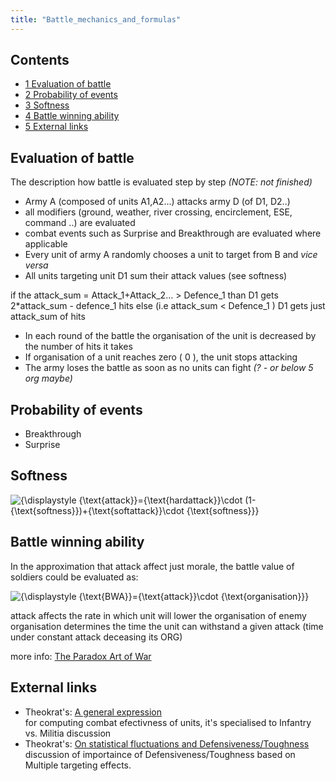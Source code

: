 ```yaml
---
title: "Battle_mechanics_and_formulas"
---
```


## Contents

-   [ 1 Evaluation of battle ](#Evaluation_of_battle)
-   [ 2 Probability of events ](#Probability_of_events)
-   [ 3 Softness ](#Softness)
-   [ 4 Battle winning ability ](#Battle_winning_ability)
-   [ 5 External links ](#External_links)

##  Evaluation of battle 

The description how battle is evaluated step by step *(NOTE: not
finished)*

-   Army A (composed of units A1,A2...) attacks army D (of D1, D2..)
-   all modifiers (ground, weather, river crossing, encirclement, ESE,
    command ..) are evaluated
-   combat events such as Surprise and Breakthrough are evaluated where
    applicable
-   Every unit of army A randomly chooses a unit to target from B and
    *vice versa*
-   All units targeting unit D1 sum their attack values (see softness)

if the attack_sum = Attack_1+Attack_2... \> Defence_1 than D1 gets
2\*attack_sum - defence_1 hits else (i.e attack_sum \< Defence_1 ) D1
gets just attack_sum of hits

-   In each round of the battle the organisation of the unit is
    decreased by the number of hits it takes
-   If organisation of a unit reaches zero ( 0 ), the unit stops
    attacking
-   The army loses the battle as soon as no units can fight *(? - or
    below 5 org maybe)*

##  Probability of events 

-   Breakthrough
-   Surprise

##  Softness 

![{\displaystyle {\text{attack}}={\text{hardattack}}\cdot
(1-{\text{softness}})+{\text{softattack}}\cdot
{\text{softness}}}](https://en.wikipedia.org/api/rest_v1/media/math/render/png/d7d78f5fefccb8311b85d8f5566f78b8356dbfa4)

##  Battle winning ability 

In the approximation that attack affect just morale, the battle value of
soldiers could be evaluated as:

![{\displaystyle {\text{BWA}}={\text{attack}}\cdot
{\text{organisation}}}](https://en.wikipedia.org/api/rest_v1/media/math/render/png/c5eafe106944d5bec620ff024ece6c3d6435fafd)

attack affects the rate in which unit will lower the organisation of
enemy organisation determines the time the unit can withstand a given
attack (time under constant attack deceasing its ORG)

more info: [The Paradox Art of
War](http://oldforum.paradoxplaza.com/forum/blog.php?15522-The-Paradox-Art-of-War)

  

##  External links 

-   Theokrat's: [A general
    expression](https://forum.paradoxplaza.com/forum/index.php?threads/296740/page-5#post-7239838 "forum:296740/page-5")  
    for computing combat efectivness of units, it's specialised to
    Infantry vs. Militia discussion
-   Theokrat's: [On statistical fluctuations and
    Defensiveness/Toughness](https://forum.paradoxplaza.com/forum/index.php?threads/312784 "forum:312784")  
    discussion of importaince of Defensiveness/Toughness based on
    Multiple targeting effects.
